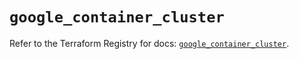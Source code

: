# `google_container_cluster`

Refer to the Terraform Registry for docs: [`google_container_cluster`](https://registry.terraform.io/providers/hashicorp/google-beta/6.40.0/docs/resources/google_container_cluster).
